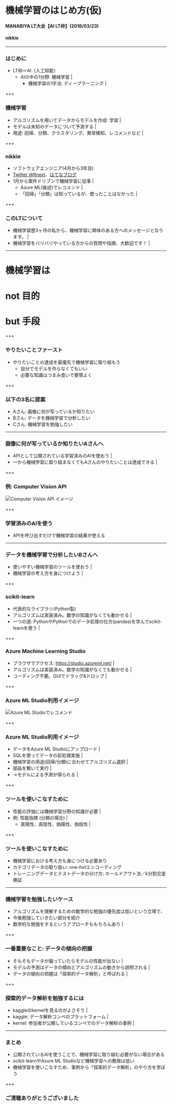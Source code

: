 # 機械学習のはじめ方(仮)
#### MANABIYA LT大会【AI LT枠】(2018/03/23)
#### nikkie

---

### はじめに

- LT枠＝AI（人工知能）
  - <span>AIの中の1分野: <span class="red-char">機械学習</span></span> |
    - 機械学習の1手法: ディープラーニング |

+++

### 機械学習

- アルゴリズムを用いてデータからモデルを作成: 学習 |
- モデルは未知のデータについて予測する |
- 用途: 回帰、分類、クラスタリング、異常検知、レコメンドなど |

+++

### nikkie

- ソフトウェアエンジニア(4月から3年目)
- [Twitter @ftnext](https://twitter.com/ftnext)、[はてなブログ](http://nikkie-ftnext.hatenablog.com/)
- 1月から案件ドリブンで機械学習に従事 |
  - Azure ML(後述)でレコメンド |
  - 「回帰」「分類」は知っているが、使ったことはなかった |

+++

### このLTについて

- 機械学習歴3ヶ月の私から、機械学習に興味のある方へのメッセージとなります。 |
- 機械学習をバリバリやっている方からの質問や指摘、大歓迎です！ |

---

# 機械学習は

# not 目的

# but <span class="red-char">手段</span>

+++

### やりたいことファースト

- やりたいことの達成を最優先で機械学習に取り組もう
  - 自分でモデルを作らなくてもいい
  - 必要な知識はつまみ食いで要領よく

+++

### 以下の3名に提案

- Aさん: 画像に何が写っているか知りたい
- Bさん: データを機械学習で分析したい
- Cさん: 機械学習を勉強したい

---

### 画像に何が写っているか知りたいAさんへ

- APIとして公開されている学習済みのAIを使おう |
- 一から機械学習に取り組まなくてもAさんのやりたいことは達成できる |

+++

### 例: Computer Vision API

![Computer Vision API イメージ](MANABIYA_ML_begin/assets/images/computer-vision-api-image.png)

+++

### 学習済みのAIを使う

- APIを呼び出すだけで機械学習の結果が使える

---

### データを機械学習で分析したいBさんへ

- 使いやすい機械学習のツールを使おう |
- 機械学習の考え方を身につけよう |

+++

### scikit-learn

- 代表的なライブラリ(Python製)
- アルゴリズムは実装済み。数学の知識がなくても動かせる |
- 一つの道: PythonやPythonでのデータ処理の仕方(pandas)を学んでscikit-learnを使う |

+++

### Azure Machine Learning Studio

- <span>ブラウザでアクセス: https://studio.azureml.net/</span> |
- アルゴリズムは実装済み。数学の知識がなくても動かせる |
- コーディング不要。GUIでドラッグ&ドロップ |

+++

### Azure ML Studio利用イメージ

![Azure ML Studioでレコメンド](MANABIYA_ML_begin/assets/images/recommend_sample-7.png)

+++

### Azure ML Studio利用イメージ

- データをAzure ML Studioにアップロード |
- SQLを使ってデータの前処理実施 |
- 機械学習の用途(回帰/分類)に合わせてアルゴリズム選択 |
- 部品を繋いて実行 |
- →モデルによる予測が得られる |

+++

### ツールを使いこなすために

- 性能の評価には機械学習分野の知識が必要 |
- 例: 性能指標 (分類の場合) |
    - 真陽性、真陰性、偽陽性、偽陰性 |

+++

### ツールを使いこなすために

- 機械学習における考え方も身につける必要あり
- カテゴリデータの取り扱い: one-hotエンコーディング
- トレーニングデータとテストデータの分け方: ホールドアウト法／k分割交差検証

---

### 機械学習を勉強したいケース

- アルゴリズムを理解するための数学的な勉強の優先度は低いという立場で、
- 今後勉強していきたい部分を紹介
- 数学的な勉強をするというアプローチももちろんあり |

+++

### 一番重要なこと: データの傾向の把握

- そもそもデータが偏っていたらモデルの性能が出ない |
- モデルの予測はデータの傾向とアルゴリズムの動きから説明される |
- データの傾向の把握は「探索的データ解析」と呼ばれる |

+++

### 探索的データ解析を勉強するには

- kaggleのkernelを見るのがよさそう |
- kaggle: データ解析コンペのプラットフォーム |
- kernel: 参加者が公開しているコンペでのデータ解析の事例 |

---

### まとめ

- 公開されているAIを使うことで、機械学習に取り組む必要がない場合がある
- scikit-learnやAzure ML Studioなど機械学習への敷居は低い
- 機械学習を使いこなすため、事例から「探索的データ解析」のやり方を学ぼう

+++

### ご清聴ありがとうございました
